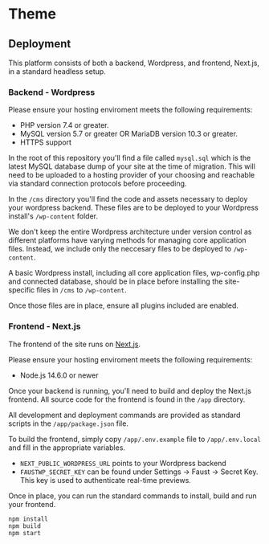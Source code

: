 # Theme

## Deployment

This platform consists of both a backend, Wordpress, and frontend, Next.js, in a standard headless setup. 

### Backend - Wordpress

Please ensure your hosting enviroment meets the following requirements:

- PHP version 7.4 or greater.
- MySQL version 5.7 or greater OR MariaDB version 10.3 or greater.
- HTTPS support

In the root of this repository you'll find a file called `mysql.sql` which is the latest MySQL database dump of your site at the time of migration. This will need to be uploaded to a hosting provider of your choosing and reachable via standard connection protocols before proceeding. 

In the `/cms` directory you'll find the code and assets necessary to deploy your wordpress backend. These files are to be deployed to your Wordpress install's `/wp-content` folder. 

We don't keep the entire Wordpress architecture under version control as different platforms have varying methods for managing core application files. Instead, we include only the neccesary files to be deployed to `/wp-content`. 

A basic Wordpress install, including all core application files, wp-config.php and connected database, should be in place before installing the site-specific files in `/cms` to `/wp-content`. 

Once those files are in place, ensure all plugins included are enabled. 

### Frontend - Next.js

The frontend of the site runs on [Next.js](https://nextjs.org/).

Please ensure your hosting enviroment meets the following requirements:

- Node.js 14.6.0 or newer

Once your backend is running, you'll need to build and deploy the Next.js frontend. All source code for the frontend is found in the `/app` directory.

All development and deployment commands are provided as standard scripts in the `/app/package.json` file. 

To build the frontend, simply copy `/app/.env.example` file to `/app/.env.local` and fill in the appropriate variables. 

- `NEXT_PUBLIC_WORDPRESS_URL` points to your Wordpress backend
- `FAUSTWP_SECRET_KEY` can be found under Settings -> Faust -> Secret Key. This key is used to authenticate real-time previews. 

Once in place, you can run the standard commands to install, build and run your frontend. 

```
npm install 
npm build
npm start
```



